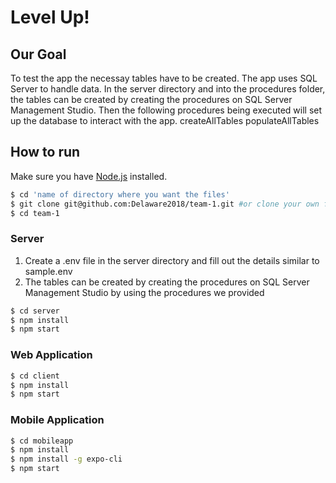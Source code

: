 # Level Up!

## Our Goal

To test the app the necessay tables have to be created. The app uses SQL Server to handle data. 
In the server directory and into the procedures folder, the tables can be created by creating the procedures 
on SQL Server Management Studio. Then the following procedures being executed will set up the database to interact with the app. 
createAllTables
populateAllTables

## How to run

Make sure you have [Node.js](http://nodejs.org/) installed.

```sh
$ cd 'name of directory where you want the files'
$ git clone git@github.com:Delaware2018/team-1.git #or clone your own fork
$ cd team-1
```

### Server

1. Create a .env file in the server directory and fill out the details similar to sample.env
2. The tables can be created by creating the procedures on SQL Server Management Studio by using the procedures we provided 

```sh
$ cd server
$ npm install
$ npm start
```

### Web Application

```sh
$ cd client
$ npm install
$ npm start
```

### Mobile Application

```sh
$ cd mobileapp
$ npm install
$ npm install -g expo-cli
$ npm start
```
